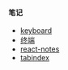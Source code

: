 #### 笔记
* [keyboard](../notes/keyboard.md)
* [终端](../notes/终端.md)
* [react-notes](../notes/react-notes.md)
* [tabindex](../notes/tabindex.md)
